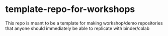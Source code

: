 # template-repo-for-workshops
This repo is meant to be a template for making workshop/demo repositories that anyone should immediately be able to replicate with binder/colab
